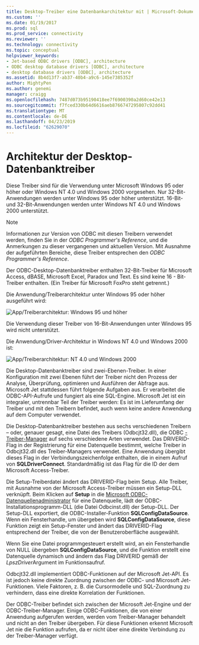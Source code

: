```yaml
---
title: Desktop-Treiber eine Datenbankarchitektur mit | Microsoft-Dokumentation
ms.custom: ''
ms.date: 01/19/2017
ms.prod: sql
ms.prod_service: connectivity
ms.reviewer: ''
ms.technology: connectivity
ms.topic: conceptual
helpviewer_keywords:
- Jet-based ODBC drivers [ODBC], architecture
- ODBC desktop database drivers [ODBC], architecture
- desktop database drivers [ODBC], architecture
ms.assetid: 8b4d13f7-ab37-40b4-a9c6-145e7385352f
author: MightyPen
ms.author: genemi
manager: craigg
ms.openlocfilehash: 7487d073b95190418ee7f6900390a2d60ce42e13
ms.sourcegitcommit: f7fced330b64d6616aeb8766747295807c92dd41
ms.translationtype: MT
ms.contentlocale: de-DE
ms.lasthandoff: 04/23/2019
ms.locfileid: "62629070"
---
```

# <a name="desktop-database-drivers-architecture"></a>Architektur der Desktop-Datenbanktreiber
Diese Treiber sind für die Verwendung unter Microsoft Windows 95 oder höher oder Windows NT 4.0 und Windows 2000 vorgesehen. Nur 32-Bit-Anwendungen werden unter Windows 95 oder höher unterstützt. 16-Bit- und 32-Bit-Anwendungen werden unter Windows NT 4.0 und Windows 2000 unterstützt.  
  
> [!NOTE]  
>  Informationen zur Version von ODBC mit diesen Treibern verwendet werden, finden Sie in der *ODBC Programmer's Reference*, und die Anmerkungen zu dieser vergangenen und aktuellen Version. Mit Ausnahme der aufgeführten Bereiche, diese Treiber entsprechen den *ODBC Programmer's Reference*.  
  
 Der ODBC-Desktop-Datenbanktreiber enthalten 32-Bit-Treiber für Microsoft Access, dBASE, Microsoft Excel, Paradox und Text. Es sind keine 16 - Bit-Treiber enthalten. (Ein Treiber für Microsoft FoxPro steht getrennt.)  
  
 Die Anwendung/Treiberarchitektur unter Windows 95 oder höher ausgeführt wird:  
  
 ![App&#47;Treiberarchitektur: Windows 95 und höher](../../odbc/microsoft/media/odbcjetarch1.gif "ODBCJetArch1")  
  
 Die Verwendung dieser Treiber von 16-Bit-Anwendungen unter Windows 95 wird nicht unterstützt.  
  
 Die Anwendung/Driver-Architektur in Windows NT 4.0 und Windows 2000 ist:  
  
 ![App&#47;Treiberarchitektur: NT 4.0 und Windows 2000](../../odbc/microsoft/media/odbcjetarch2.gif "ODBCJetArch2")  
  
 Die Desktop-Datenbanktreiber sind zwei-Ebenen-Treiber. In einer Konfiguration mit zwei Ebenen führt der Treiber nicht den Prozess der Analyse, Überprüfung, optimieren und Ausführen der Abfrage aus. Microsoft Jet stattdessen führt folgende Aufgaben aus. Er verarbeitet die ODBC-API-Aufrufe und fungiert als eine SQL-Engine. Microsoft Jet ist ein integraler, untrennbar Teil der Treiber werden: Es ist im Lieferumfang der Treiber und mit den Treibern befindet, auch wenn keine andere Anwendung auf dem Computer verwendet.  
  
 Die Desktop-Datenbanktreiber bestehen aus sechs verschiedenen Treibern – oder, genauer gesagt, eine Datei des Treibers (Odbcjt32.dll), die ODBC [-Treiber-Manager](../../odbc/reference/the-driver-manager.md) auf sechs verschiedene Arten verwendet. Das DRIVERID-Flag in der Registrierung für eine Datenquelle bestimmt, welche Treiber in Odbcjt32.dll des Treiber-Managers verwendet. Eine Anwendung übergibt dieses Flag in der Verbindungszeichenfolge enthalten, die in einem Aufruf von **SQLDriverConnect**. Standardmäßig ist das Flag für die ID der dem Microsoft Access-Treiber.  
  
 Die Setup-Treiberdatei ändert das DRIVERID-Flag beim Setup. Alle Treiber, mit Ausnahme von der Microsoft Access-Treiber müssen ein Setup-DLL verknüpft. Beim Klicken auf **Setup** in die [Microsoft ODBC-Datenquellenadministrator](../../odbc/admin/odbc-data-source-administrator.md) für eine Datenquelle, lädt der ODBC-Installationsprogramm-DLL (die Datei Odbcinst.dll) der Setup-DLL. Der Setup-DLL exportiert, die ODBC-Installer-Funktion **SQLConfigDataSource**. Wenn ein Fensterhandle, um übergeben wird **SQLConfigDataSource**, diese Funktion zeigt ein Setup-Fenster und ändert das DRIVERID-Flag entsprechend der Treiber, die von der Benutzeroberfläche ausgewählt.  
  
 Wenn Sie eine Datei programmgesteuert erstellt wird, an ein Fensterhandle von NULL übergeben **SQLConfigDataSource**, und die Funktion erstellt eine Datenquelle dynamisch und ändern das Flag DRIVERID gemäß der *LpszDriver*Argument im Funktionsaufruf.  
  
 Odbcjt32.dll implementiert ODBC-Funktionen auf der Microsoft Jet-API. Es ist jedoch keine direkte Zuordnung zwischen der ODBC- und Microsoft Jet-Funktionen. Viele Faktoren, z. B. die Cursormodelle und SQL-Zuordnung zu verhindern, dass eine direkte Korrelation der Funktionen.  
  
 Der ODBC-Treiber befindet sich zwischen der Microsoft Jet-Engine und der ODBC-Treiber-Manager. Einige ODBC-Funktionen, die von einer Anwendung aufgerufen werden, werden vom Treiber-Manager behandelt und nicht an den Treiber übergeben. Für diese Funktionen erkennt Microsoft Jet nie die Funktion aufrufen, da er nicht über eine direkte Verbindung zu der Treiber-Manager verfügt.
